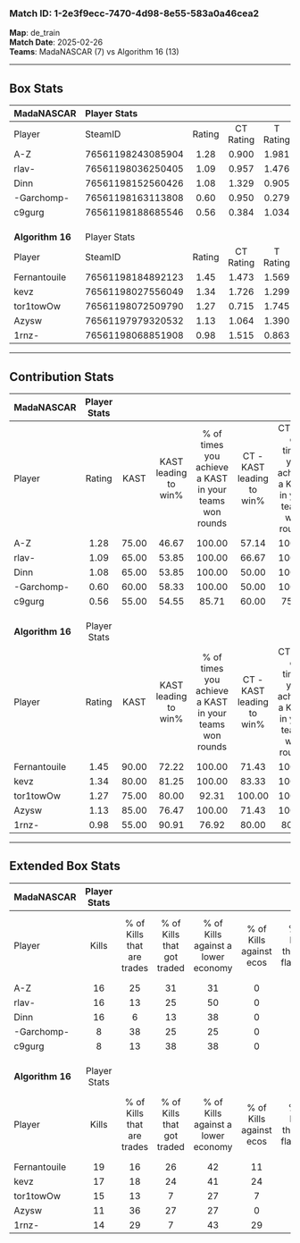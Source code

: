 ### Match ID: 1-2e3f9ecc-7470-4d98-8e55-583a0a46cea2  
**Map**: de_train  
**Match Date**: 2025-02-26  
**Teams**: MadaNASCAR (7) vs Algorithm 16 (13)  

---  

## Box Stats  

| **MadaNASCAR**   | Player Stats      |        |           |          |       |       |       |         |        |      |     |
| :- | :- | :-: | :-: | :-: | :-: | :-: | :-: | :-: | :-: | :-: | :-: |
| Player           | SteamID           | Rating | CT Rating | T Rating | KAST  |  ADR  | Kills | Assists | Deaths | K/D  | HS% |
| A-Z              | 76561198243085904 |  1.28  |   0.900   |  1.981   | 75.00 | 103.7 |  16   |    4    |   14   | 1.14 | 68  |
| rlav-            | 76561198036250405 |  1.09  |   0.957   |  1.476   | 65.00 | 87.2  |  16   |    1    |   16   | 1.00 | 62  |
| Dinn             | 76561198152560426 |  1.08  |   1.329   |  0.905   | 65.00 | 80.7  |  16   |    4    |   16   | 1.00 | 31  |
| -Garchomp-       | 76561198163113808 |  0.60  |   0.950   |  0.279   | 60.00 | 45.8  |   8   |    2    |   15   | 0.53 | 62  |
| c9gurg           | 76561198188685546 |  0.56  |   0.384   |  1.034   | 55.00 | 52.1  |   8   |    3    |   16   | 0.50 | 50  |
|                  |                   |        |           |          |       |       |       |         |        |      |     |
|                  |                   |        |           |          |       |       |       |         |        |      |     |
|                  |                   |        |           |          |       |       |       |         |        |      |     |
| **Algorithm 16** | Player Stats      |        |           |          |       |       |       |         |        |      |     |
| Player           | SteamID           | Rating | CT Rating | T Rating | KAST  |  ADR  | Kills | Assists | Deaths | K/D  | HS% |
| Fernantouile     | 76561198184892123 |  1.45  |   1.473   |  1.569   | 90.00 | 82.9  |  19   |    4    |   14   | 1.36 | 36  |
| kevz             | 76561198027556049 |  1.34  |   1.726   |  1.299   | 80.00 | 85.3  |  17   |    6    |   13   | 1.31 | 52  |
| tor1towOw        | 76561198072509790 |  1.27  |   0.715   |  1.745   | 75.00 | 92.7  |  15   |    8    |   12   | 1.25 | 46  |
| Azysw            | 76561197979320532 |  1.13  |   1.064   |  1.390   | 85.00 | 78.4  |  11   |   13    |   13   | 0.85 | 63  |
| 1rnz-            | 76561198068851908 |  0.98  |   1.515   |  0.863   | 55.00 | 74.8  |  14   |    4    |   13   | 1.08 | 64  |
---  

## Contribution Stats  

| **MadaNASCAR**   | Player Stats |       |                      |                                                        |                           |                                                             |                          |                                                            |
| :- | :-: | :-: | :-: | :-: | :-: | :-: | :-: | :-: |
| Player           |    Rating    | KAST  | KAST leading to win% | % of times you achieve a KAST in your teams won rounds | CT - KAST leading to win% | CT - % of times you achieve a KAST in your teams won rounds | T - KAST leading to win% | T - % of times you achieve a KAST in your teams won rounds |
| A-Z              |     1.28     | 75.00 |        46.67         |                         100.00                         |           57.14           |                           100.00                            |          37.50           |                           100.00                           |
| rlav-            |     1.09     | 65.00 |        53.85         |                         100.00                         |           66.67           |                           100.00                            |          42.86           |                           100.00                           |
| Dinn             |     1.08     | 65.00 |        53.85         |                         100.00                         |           50.00           |                           100.00                            |          60.00           |                           100.00                           |
| -Garchomp-       |     0.60     | 60.00 |        58.33         |                         100.00                         |           50.00           |                           100.00                            |          75.00           |                           100.00                           |
| c9gurg           |     0.56     | 55.00 |        54.55         |                         85.71                          |           60.00           |                            75.00                            |          50.00           |                           100.00                           |
|                  |              |       |                      |                                                        |                           |                                                             |                          |                                                            |
|                  |              |       |                      |                                                        |                           |                                                             |                          |                                                            |
|                  |              |       |                      |                                                        |                           |                                                             |                          |                                                            |
| **Algorithm 16** | Player Stats |       |                      |                                                        |                           |                                                             |                          |                                                            |
| Player           |    Rating    | KAST  | KAST leading to win% | % of times you achieve a KAST in your teams won rounds | CT - KAST leading to win% | CT - % of times you achieve a KAST in your teams won rounds | T - KAST leading to win% | T - % of times you achieve a KAST in your teams won rounds |
| Fernantouile     |     1.45     | 90.00 |        72.22         |                         100.00                         |           71.43           |                           100.00                            |          72.73           |                           100.00                           |
| kevz             |     1.34     | 80.00 |        81.25         |                         100.00                         |           83.33           |                           100.00                            |          80.00           |                           100.00                           |
| tor1towOw        |     1.27     | 75.00 |        80.00         |                         92.31                          |          100.00           |                           100.00                            |          70.00           |                           87.50                            |
| Azysw            |     1.13     | 85.00 |        76.47         |                         100.00                         |           71.43           |                           100.00                            |          80.00           |                           100.00                           |
| 1rnz-            |     0.98     | 55.00 |        90.91         |                         76.92                          |           80.00           |                            80.00                            |          100.00          |                           75.00                            |
---  

## Extended Box Stats  

| **MadaNASCAR**   | Player Stats |                            |                            |                                    |                         |                              |                                 |        |                             |                                     |                          |                               |                            |
| :- | :-: | :-: | :-: | :-: | :-: | :-: | :-: | :-: | :-: | :-: | :-: | :-: | :-: |
| Player           |    Kills     | % of Kills that are trades | % of Kills that got traded | % of Kills against a lower economy | % of Kills against ecos | % of Kills that are flawless | % of Kills that are close duels | Deaths | % of Deaths that get traded | % of Deaths against a lower economy | % of Deaths against ecos | % of Deaths that are flawless | % of Deaths that are close |
| A-Z              |      16      |             25             |             31             |                 31                 |            0            |              44              |                0                |   14   |             14              |                  7                  |            0             |              50               |             14             |
| rlav-            |      16      |             13             |             25             |                 50                 |            0            |              50              |               13                |   16   |             19              |                 19                  |            0             |              81               |             13             |
| Dinn             |      16      |             6              |             13             |                 38                 |            0            |              50              |                6                |   16   |             19              |                 25                  |            0             |              50               |             6              |
| -Garchomp-       |      8       |             38             |             25             |                 25                 |            0            |              75              |                0                |   15   |             20              |                 20                  |            0             |              73               |             0              |
| c9gurg           |      8       |             13             |             38             |                 38                 |            0            |              75              |                0                |   16   |             19              |                 19                  |            0             |              63               |             0              |
|                  |              |                            |                            |                                    |                         |                              |                                 |        |                             |                                     |                          |                               |                            |
|                  |              |                            |                            |                                    |                         |                              |                                 |        |                             |                                     |                          |                               |                            |
|                  |              |                            |                            |                                    |                         |                              |                                 |        |                             |                                     |                          |                               |                            |
| **Algorithm 16** | Player Stats |                            |                            |                                    |                         |                              |                                 |        |                             |                                     |                          |                               |                            |
| Player           |    Kills     | % of Kills that are trades | % of Kills that got traded | % of Kills against a lower economy | % of Kills against ecos | % of Kills that are flawless | % of Kills that are close duels | Deaths | % of Deaths that get traded | % of Deaths against a lower economy | % of Deaths against ecos | % of Deaths that are flawless | % of Deaths that are close |
| Fernantouile     |      19      |             16             |             26             |                 42                 |           11            |              63              |                5                |   14   |             14              |                  7                  |            0             |              64               |             0              |
| kevz             |      17      |             18             |             24             |                 41                 |           24            |              71              |                6                |   13   |             38              |                 23                  |            8             |              69               |             8              |
| tor1towOw        |      15      |             13             |             7              |                 27                 |            7            |              60              |                0                |   12   |             17              |                 25                  |            0             |              58               |             0              |
| Azysw            |      11      |             36             |             27             |                 27                 |            0            |              64              |                0                |   13   |             38              |                 15                  |            0             |              31               |             15             |
| 1rnz-            |      14      |             29             |             7              |                 43                 |           29            |              71              |               21                |   13   |             15              |                 15                  |            0             |              54               |             0              |
